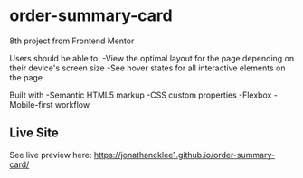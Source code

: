 # order-summary-card

8th project from Frontend Mentor

Users should be able to:
-View the optimal layout for the page depending on their device's screen size
-See hover states for all interactive elements on the page

Built with
-Semantic HTML5 markup
-CSS custom properties
-Flexbox
-Mobile-first workflow

## Live Site

See live preview here: https://jonathancklee1.github.io/order-summary-card/
